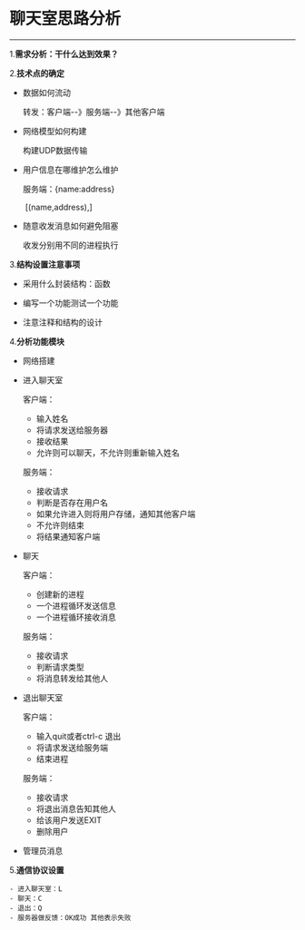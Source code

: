 # 聊天室思路分析

---

1.**需求分析：干什么达到效果？**



2.**技术点的确定**

 - 数据如何流动

   转发：客户端--》服务端--》其他客户端

 - 网络模型如何构建

   构建UDP数据传输

 - 用户信息在哪维护怎么维护

   服务端：{name:address}

   ​				[(name,address),]

 - 随意收发消息如何避免阻塞

   收发分别用不同的进程执行

   

3.**结构设置注意事项**

 * 采用什么封装结构：函数

 * 编写一个功能测试一个功能

 * 注意注释和结构的设计

   

4.**分析功能模块**

- 网络搭建

- 进入聊天室

  客户端：

  - 输入姓名 
  - 将请求发送给服务器
  - 接收结果
  - 允许则可以聊天，不允许则重新输入姓名

  服务端：

  	- 接收请求
  	- 判断是否存在用户名
  	- 如果允许进入则将用户存储，通知其他客户端
  	- 不允许则结束
  	- 将结果通知客户端

- 聊天

  客户端：

  * 创建新的进程
  * 一个进程循环发送信息
  * 一个进程循环接收消息

  服务端：

  - 接收请求
  - 判断请求类型
  - 将消息转发给其他人

- 退出聊天室

  客户端：

  * 输入quit或者ctrl-c 退出
  * 将请求发送给服务端
  * 结束进程

  服务端：

  - 接收请求
  - 将退出消息告知其他人
  - 给该用户发送EXIT
  - 删除用户

- 管理员消息



5.**通信协议设置**

	- 进入聊天室：L
	- 聊天：C
	- 退出：Q
	- 服务器做反馈：OK成功 其他表示失败  

